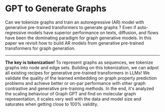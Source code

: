 # GPT to Generate Graphs 

Can we tokenize graphs and train an autoregressive (AR) model with generative pre-trained transformers to generate graphs ? Even if auto-regressive models have superior performance on texts, diffusion, and flows have been the dominating paradigm for graph generative models. In this paper we revisit how to build AR models from generative pre-trained transformers for graph generation. 

*** 
**The key is tokenization!** To represent graphs as sequences, we tokenize graphs into node and edge sets. Building on this tokenization, we can adpot all existing recipes for generative pre-trained transformers in LLMs! We validate the quality of the learned embedding on graph property prediction problems and achieve better or on-par performance with other graph contrastive and generative pre-training methods. In the end, it's analyzed the scaling behaviour of Graph GPT and find on molecular graph representation, it scales very well with the data and model size and saturates when getting close to 100% validity. 
